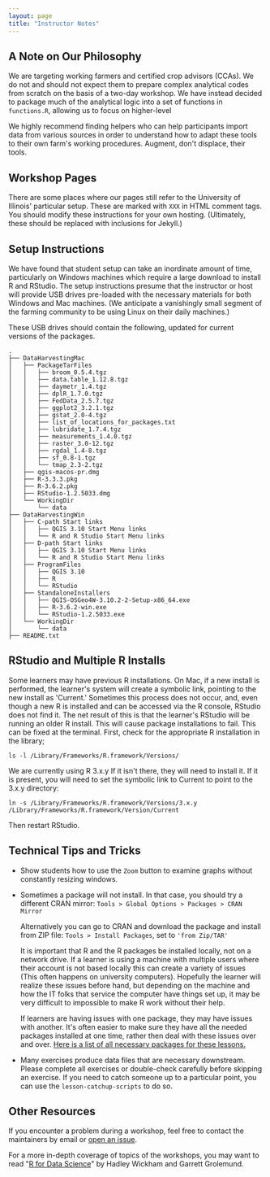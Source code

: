 ```yaml
---
layout: page
title: "Instructor Notes"
---
```


## A Note on Our Philosophy

We are targeting working farmers and certified crop advisors (CCAs).  We do not and should not expect them to prepare complex analytical codes from scratch on the basis of a two-day workshop.  We have instead decided to package much of the analytical logic into a set of functions in `functions.R`, allowing us to focus on higher-level

We highly recommend finding helpers who can help participants import data from various sources in order to understand how to adapt these tools to their own farm's working procedures.  Augment, don't displace, their tools.

## Workshop Pages

There are some places where our pages still refer to the University of Illinois' particular setup.  These are marked with `XXX` in HTML comment tags.  You should modify these instructions for your own hosting.  (Ultimately, these should be replaced with inclusions for Jekyll.)

## Setup Instructions

We have found that student setup can take an inordinate amount of time, particularly on Windows machines which require a large download to install R and RStudio.  The setup instructions presume that the instructor or host will provide USB drives pre-loaded with the necessary materials for both Windows and Mac machines.  (We anticipate a vanishingly small segment of the farming community to be using Linux on their daily machines.)

These USB drives should contain the following, updated for current versions of the packages.

```
.
├── DataHarvestingMac
│   ├── PackageTarFiles
│   │   ├── broom_0.5.4.tgz
│   │   ├── data.table_1.12.8.tgz
│   │   ├── daymetr_1.4.tgz
│   │   ├── dplR_1.7.0.tgz
│   │   ├── FedData_2.5.7.tgz
│   │   ├── ggplot2_3.2.1.tgz
│   │   ├── gstat_2.0-4.tgz
│   │   ├── list_of_locations_for_packages.txt
│   │   ├── lubridate_1.7.4.tgz
│   │   ├── measurements_1.4.0.tgz
│   │   ├── raster_3.0-12.tgz
│   │   ├── rgdal_1.4-8.tgz
│   │   ├── sf_0.8-1.tgz
│   │   └── tmap_2.3-2.tgz
│   ├── qgis-macos-pr.dmg
│   ├── R-3.3.3.pkg
│   ├── R-3.6.2.pkg
│   ├── RStudio-1.2.5033.dmg
│   └── WorkingDir
│       └── data
├── DataHarvestingWin
│   ├── C-path Start links
│   │   ├── QGIS 3.10 Start Menu links
│   │   └── R and R Studio Start Menu links
│   ├── D-path Start links
│   │   ├── QGIS 3.10 Start Menu links
│   │   └── R and R Studio Start Menu links
│   ├── ProgramFiles
│   │   ├── QGIS 3.10
│   │   ├── R
│   │   └── RStudio
│   ├── StandaloneInstallers
│   │   ├── QGIS-OSGeo4W-3.10.2-2-Setup-x86_64.exe
│   │   ├── R-3.6.2-win.exe
│   │   └── RStudio-1.2.5033.exe
│   └── WorkingDir
│       └── data
├── README.txt
```

<!-- TODO make a script for this and a GitHub repo -->

## RStudio and Multiple R Installs

Some learners may have previous R installations. On Mac, if a new install is
performed, the learner's system will create a symbolic link, pointing to the new
install as 'Current.' Sometimes this process does not occur, and, even though a
new R is installed and can be accessed via the R console, RStudio does not find
it. The net result of this is that the learner's RStudio will be running an
older R install. This will cause package installations to fail. This can be
fixed at the terminal. First, check for the appropriate R installation in the
library;

```
ls -l /Library/Frameworks/R.framework/Versions/
```

We are currently using R 3.x.y If it isn't there, they will need to install it.
If it is present, you will need to set the symbolic link to Current to point to
the 3.x.y directory:

```
ln -s /Library/Frameworks/R.framework/Versions/3.x.y /Library/Frameworks/R.framework/Version/Current
```

Then restart RStudio.


## Technical Tips and Tricks

- Show students how to use the `Zoom` button to examine graphs without constantly resizing windows.

- Sometimes a package will not install.  In that case, you should try a different CRAN mirror:  `Tools > Global Options > Packages > CRAN Mirror`

    Alternatively you can go to CRAN and download the package and install from ZIP file: `Tools > Install Packages`, set to `'from Zip/TAR'`

    It is important that R and the R packages be installed locally, not on a network drive. If a learner is using a machine with multiple users where their account is not based locally this can create a variety of issues (This often happens on university computers). Hopefully the learner will realize these issues before hand, but depending on the machine and how the IT folks that service the computer have things set up, it may be very difficult to impossible to make R work without their help.

    If learners are having issues with one package, they may have issues with another. It's often easier to make sure they have all the needed packages installed at one time, rather then deal with these issues over and over. [Here is a list of all necessary packages for these lessons.](https://github.com/datacarpentry/R-ecology-lesson/blob/master/needed_packages.R)

- Many exercises produce data files that are necessary downstream.  Please complete all exercises or double-check carefully before skipping an exercise.  If you need to catch someone up to a particular point, you can use the `lesson-catchup-scripts` to do so.


## Other Resources

If you encounter a problem during a workshop, feel free to contact the
maintainers by email or [open an
issue](https://github.com/datacarpentry/r-socialsci/issues/new).

For a more in-depth coverage of topics of the workshops, you may want to read "[R for Data Science](http://r4ds.had.co.nz/)" by Hadley Wickham and Garrett Grolemund.

